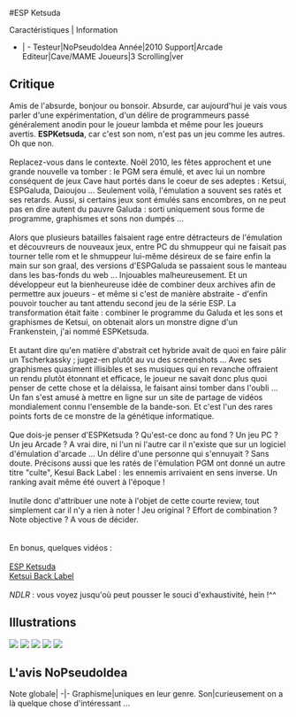 #ESP Ketsuda

Caractéristiques | Information
- | -
Testeur|NoPseudoIdea
Année|2010
Support|Arcade
Editeur|Cave/MAME
Joueurs|3
Scrolling|ver

## Critique
Amis de l'absurde, bonjour ou bonsoir. Absurde, car aujourd'hui je vais vous parler d'une expérimentation, d'un délire de programmeurs passé généralement anodin pour le joueur lambda et même pour les joueurs avertis. <b>ESPKetsuda</b>, car c'est son nom, n'est pas un jeu comme les autres. Oh que non.<br/><br/>Replacez-vous dans le contexte. Noël 2010, les fêtes approchent et une grande nouvelle va tomber : le PGM sera émulé, et avec lui un nombre conséquent de jeux Cave haut portés dans le coeur de ses adeptes : Ketsui, ESPGaluda, Daioujou ... Seulement voilà, l'émulation a souvent ses ratés et ses retards. Aussi, si certains jeux sont émulés sans encombres, on ne peut pas en dire autent du pauvre Galuda : sorti uniquement sous forme de programme, graphismes et sons non dumpés ... <br/><br/>Alors que plusieurs batailles faisaient rage entre détracteurs de l'émulation et découvreurs de nouveaux jeux, entre PC du shmuppeur qui ne faisait pas tourner telle rom et le shmuppeur lui-même désireux de se faire enfin la main sur son graal, des versions d'ESPGaluda se passaient sous le manteau dans les bas-fonds du web ... Injouables malheureusement. Et un développeur eut la bienheureuse idée de combiner deux archives afin de permettre aux joueurs - et même si c'est de manière abstraite - d'enfin pouvoir toucher au tant attendu second jeu de la série ESP. La transformation était faite : combiner le programme du Galuda et les sons et graphismes de Ketsui, on obtenait alors un monstre digne d'un Frankenstein, j'ai nommé ESPKetsuda.<br/><br/>Et autant dire qu'en matière d'abstrait cet hybride avait de quoi en faire pâlir un Tscherkassky ; jugez-en plutôt au vu des screenshots ... Avec ses graphismes quasiment illisibles et ses musiques qui en revanche offraient un rendu plutôt étonnant et efficace, le joueur ne savait donc plus quoi penser de cette chose et la délaissa, le faisant ainsi tomber dans l'oubli ... Un fan s'est amusé à mettre en ligne sur un site de partage de vidéos mondialement connu l'ensemble de la bande-son. Et c'est l'un des rares points forts de ce monstre de la génétique informatique.<br/><br/>Que dois-je penser d'ESPKetsuda ? Qu'est-ce donc au fond ? Un jeu PC ? Un jeu Arcade ? A vrai dire, ni l'un ni l'autre car il n'existe que sur un logiciel d'émulation d'arcade ... Un délire d'une personne qui s'ennuyait ? Sans doute. Précisons aussi que les ratés de l'émulation PGM ont donné un autre titre "culte", Kesui Back Label : les ennemis arrivaient en sens inverse. Un ranking avait même été ouvert à l'époque ! <br/><br/>Inutile donc d'attribuer une note à l'objet de cette courte review, tout simplement car il n'y a rien à noter ! Jeu original ? Effort de combination ? Note objective ? A vous de décider.<br/><br/><br/>En bonus, quelques vidéos :<br/><br/><a href="http://www.youtube.com/watch?v=BtZT4Do00wI">ESP Ketsuda</a><br/><a href="http://www.youtube.com/watch?v=ZzZ2DOWRmkY">Ketsui Back Label</a><br/><br/><i>NDLR</i> : vous voyez jusqu'où peut pousser le souci d'exhaustivité, hein !^^</i>

## Illustrations
![](http://www.shmup.com/images/thumbs/img_fiche_1_1514.png)
![](http://www.shmup.com/images/thumbs/img_fiche_2_1514.png)
![](http://www.shmup.com/images/thumbs/img_fiche_3_1514.png)
![](http://www.shmup.com/images/thumbs/)
![](http://www.shmup.com/images/thumbs/)

## L'avis NoPseudoIdea
Note globale|
-|-
Graphisme|uniques en leur genre.
Son|curieusement on a là quelque chose d'intéressant ... 
